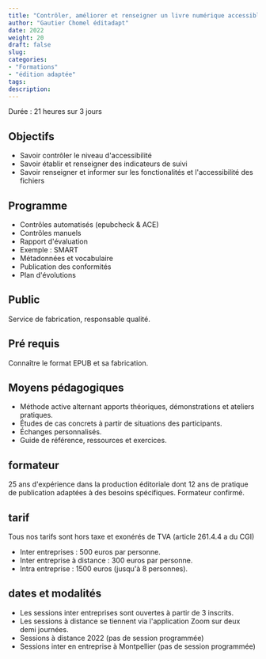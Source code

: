 ```yaml
---
title: "Contrôler, améliorer et renseigner un livre numérique accessible au format EPUB"
author: "Gautier Chomel éditadapt"
date: 2022
weight: 20
draft: false
slug: 
categories:
- "Formations"
- "édition adaptée"
tags:
description: 
---
```

Durée : 21 heures sur 3 jours


## Objectifs
* Savoir contrôler le niveau d'accessibilité
* Savoir établir et renseigner des indicateurs de suivi
* Savoir renseigner et informer sur les fonctionalités et l'accessibilité des fichiers

## Programme 
* Contrôles automatisés (epubcheck & ACE)
* Contrôles manuels 
* Rapport d'évaluation
* Exemple : SMART
* Métadonnées et vocabulaire
* Publication des conformités
* Plan d'évolutions

## Public
Service de fabrication, responsable qualité.

## Pré requis
Connaître le format EPUB et sa fabrication.

## Moyens pédagogiques 
* Méthode active alternant apports théoriques, démonstrations et ateliers pratiques. 
* Études de cas concrets à partir de situations des participants. 
* Échanges personnalisés.
* Guide de référence, ressources et exercices.

## formateur
25 ans d'expérience dans la production éditoriale dont 12 ans de pratique de publication adaptées à des besoins spécifiques. Formateur confirmé.

## tarif
Tous nos tarifs sont hors taxe et exonérés de TVA (article 261.4.4 a du CGI)
* Inter entreprises : 500 euros par personne.
* Inter entreprise à distance : 300 euros par personne.
* Intra entreprise : 1500 euros (jusqu'à 8 personnes). 

## dates et modalités
* Les sessions inter entreprises sont ouvertes à partir de 3 inscrits. 
* Les sessions à distance se tiennent via l'application Zoom sur deux demi journées.
* Sessions à distance 2022 (pas de session programmée)
* Sessions inter en entreprise à Montpellier (pas de session programmée)

<!--fin de document-->